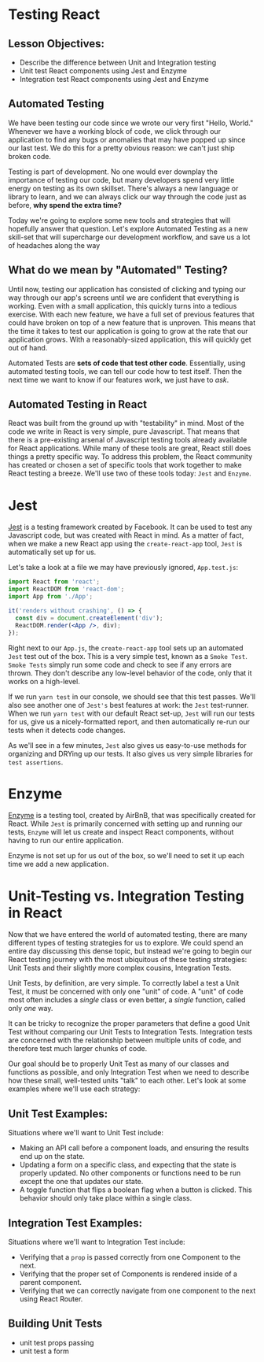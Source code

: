 # Testing React

## Lesson Objectives:

* Describe the difference between Unit and Integration testing
* Unit test React components using Jest and Enzyme
* Integration test React components using Jest and Enzyme

## Automated Testing

We have been testing our code since we wrote our very first "Hello, World." 
Whenever we have a working block of code, we click through our application 
to find any bugs or anomalies that may have popped up since our last test. 
We do this for a pretty obvious reason: we can't just ship broken code. 

Testing is part of development. No one would ever downplay the importance 
of testing our code, but many developers spend very little energy on testing as its
own skillset. There's always a new language or library to learn, and we can 
always click our way through the code just as before,
**why spend the extra time?**

Today we're going to explore some new tools and strategies that will hopefully
answer that question. Let's explore Automated Testing as a new skill-set that 
will supercharge our development workflow, and save us a lot of headaches along 
the way

## What do we mean by "Automated" Testing?

Until now, testing our application has consisted of clicking and 
typing our way through our app's screens until we are confident 
that everything is working. Even with a small application, this quickly turns 
into a tedious exercise. With each new feature, we have a full set of 
previous features that could have broken on top of a new feature that is 
unproven. This means that the time it takes to test our application is 
going to grow at the rate that our application grows. With a 
reasonably-sized application, this will quickly get out of hand.

Automated Tests are **sets of code that test other code**. Essentially, 
using automated testing tools, we can tell our code how to test itself. Then the
next time we want to know if our features work, we just have to _ask_.

## Automated Testing in React

React was built from the ground up with "testability" in mind. Most of
the code we write in React is very simple, pure Javascript. That means 
that there is a pre-existing arsenal of Javascript testing tools already
available for React applications. While many of these tools are great, 
React still does things a pretty specific way. To address this problem, 
the React community has created or chosen a set of specific tools that 
work together to make React testing a breeze. We'll use two of these tools
today: `Jest` and `Enzyme`.

# Jest
[Jest](https://facebook.github.io/jest/) is a testing framework created 
by Facebook. It can be used to test any Javascript code, but was created 
with React in mind. As a matter of fact, when we make a new React app 
using the `create-react-app` tool, `Jest` is automatically set up for us.

Let's take a look at a file we may have previously ignored, `App.test.js`:

```jsx harmony
import React from 'react';
import ReactDOM from 'react-dom';
import App from './App';

it('renders without crashing', () => {
  const div = document.createElement('div');
  ReactDOM.render(<App />, div);
});
```

Right next to our `App.js`, the `create-react-app` tool sets up an automated 
`Jest` test out of the box. This is a very simple test, known 
as a `Smoke Test`. `Smoke Tests` simply run some code and check to see if 
any errors are thrown. They don't describe any low-level behavior of the code, 
only that it works on a high-level.

If we run `yarn test` in our console, we should see that this test passes. 
We'll also see another one of `Jest's` best features at work: the `Jest`
test-runner. When we run `yarn test` with our default React set-up, `Jest` 
will run our tests for us, give us a nicely-formatted report, and then 
automatically re-run our tests when it detects code changes.

As we'll see in a few minutes, `Jest` also gives us easy-to-use methods 
for organizing and DRYing up our tests. It also gives us very simple 
libraries for `test assertions`.

# Enzyme
[Enzyme](http://airbnb.io/enzyme/) is a testing tool, created by AirBnB, 
that was specifically created for React. While `Jest` is primarily concerned 
with setting up and running our tests, `Enzyme` will let us create and inspect
React components, without having to run our entire application.

Enzyme is not set up for us out of the box, so we'll need to set it up each 
time we add a new application.

# Unit-Testing vs. Integration Testing in React

Now that we have entered the world of automated testing, there are many different 
types of testing strategies for us to explore. We could spend an entire day 
discussing this dense topic, but instead we're going to begin our React testing 
journey with the most ubiquitous of these testing strategies: Unit Tests and their 
slightly more complex cousins, Integration Tests.

Unit Tests, by definition, are very simple. To correctly label a test a Unit Test, 
it must be concerned with only one "unit" of code. A "unit" of code most often includes
a _single_ class or even better, a _single_ function, called only _one_ way.

It can be tricky to recognize the proper parameters that define a good Unit Test without
comparing our Unit Tests to Integration Tests. Integration tests are concerned with 
the relationship between multiple units of code, and therefore test much larger 
chunks of code. 

Our goal should be to properly Unit Test as many of our classes and functions as possible,
and only Integration Test when we need to describe how these small, well-tested units "talk"
to each other. Let's look at some examples where we'll use each strategy:

## Unit Test Examples:
Situations where we'll want to Unit Test include:

* Making an API call before a component loads, and ensuring the results end up on the state.
* Updating a form on a specific class, and expecting that the state is properly updated. 
No other components or functions need to be run except the one that updates our state.
* A toggle function that flips a boolean flag when a button is clicked. This behavior 
should only take place within a single class.

## Integration Test Examples:
Situations where we'll want to Integration Test include:

* Verifying that a `prop` is passed correctly from one Component to the next.
* Verifying that the proper set of Components is rendered inside of a parent component.
* Verifying that we can correctly navigate from one component to the next using React Router.

## Building Unit Tests

- unit test props passing
- unit test a form
